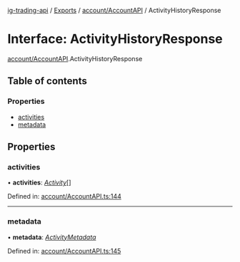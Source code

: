 [ig-trading-api](../README.md) / [Exports](../modules.md) / [account/AccountAPI](../modules/account_accountapi.md) / ActivityHistoryResponse

# Interface: ActivityHistoryResponse

[account/AccountAPI](../modules/account_accountapi.md).ActivityHistoryResponse

## Table of contents

### Properties

- [activities](account_accountapi.activityhistoryresponse.md#activities)
- [metadata](account_accountapi.activityhistoryresponse.md#metadata)

## Properties

### activities

• **activities**: [_Activity_](account_accountapi.activity.md)[]

Defined in: [account/AccountAPI.ts:144](https://github.com/bennycode/ig-trading-api/blob/a8e1c4a/src/account/AccountAPI.ts#L144)

---

### metadata

• **metadata**: [_ActivityMetadata_](account_accountapi.activitymetadata.md)

Defined in: [account/AccountAPI.ts:145](https://github.com/bennycode/ig-trading-api/blob/a8e1c4a/src/account/AccountAPI.ts#L145)
